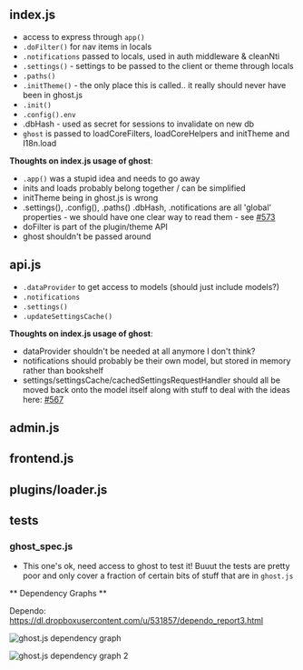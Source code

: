 ## index.js

* access to express through `app()`
* `.doFilter()` for nav items in locals
* `.notifications` passed to locals, used in auth middleware & cleanNti
* `.settings()` - settings to be passed to the client or theme through locals
* `.paths()`
* `.initTheme()` - the only place this is called.. it really should never have been in ghost.js
* `.init()`
* `.config().env`
* .dbHash - used as secret for sessions to invalidate on new db
* `ghost` is passed to loadCoreFilters, loadCoreHelpers and initTheme and I18n.load

**Thoughts on index.js usage of ghost**:
* `.app()` was a stupid idea and needs to go away
* inits and loads probably belong together / can be simplified
* initTheme being in ghost.js is wrong
* .settings(), .config(), .paths() .dbHash, .notifications are all 'global' properties - we should have one clear way to read them - see [#573](https://github.com/TryGhost/Ghost/issues/573)
* doFilter is part of the plugin/theme API
* ghost shouldn't be passed around

## api.js

* `.dataProvider` to get access to models (should just include models?)
* `.notifications` 
* `.settings()`
* `.updateSettingsCache()`

**Thoughts on index.js usage of ghost**:

* dataProvider shouldn't be needed at all anymore I don't think?
* notifications should probably be their own model, but stored in memory rather than bookshelf
* settings/settingsCache/cachedSettingsRequestHandler should all be moved back onto the model itself along with stuff to deal with the ideas here: [#567](https://github.com/TryGhost/Ghost/issues/567)

## admin.js 


## frontend.js


## plugins/loader.js


## tests

### ghost_spec.js

* This one's ok, need access to ghost to test it! Buuut the tests are pretty poor and only cover a fraction of certain bits of stuff that are in `ghost.js`

** Dependency Graphs **

Dependo: https://dl.dropboxusercontent.com/u/531857/dependo_report3.html

![ghost.js dependency graph](http://f.cl.ly/items/03150X0f0P050C1c0E0K/Image%202013.08.24%2010%3A28%3A54.png)

![ghost.js dependency graph 2](http://f.cl.ly/items/1T0V0p2Q172j2W0P0P32/Image%202013.08.24%2010%3A34%3A42.png)